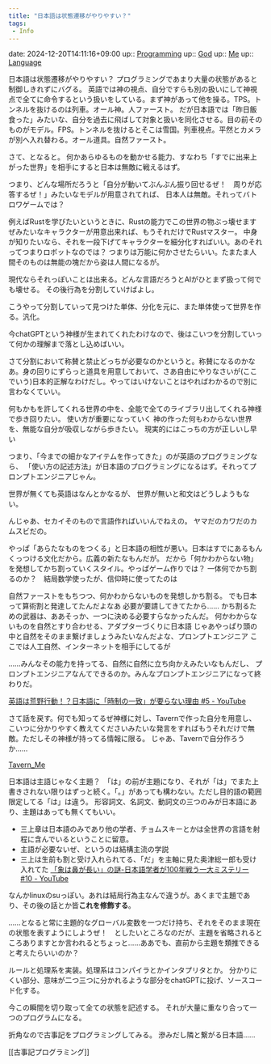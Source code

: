 ```yaml
---
title: "日本語は状態遷移がやりやすい？"
tags:
 - Info
---
```


date: 2024-12-20T14:11:16+09:00
up:: [Programming](../Bar/Program/Programming.md)
up:: [God](../Bar/Novel/Topics/God.md)
up:: [Me](../Bar/Novel/Chaos/Me.md)
up:: [Language](../Bar/Novel/Topics/Language.md)

日本語は状態遷移がやりやすい？
プログラミングであまり大量の状態があると制御しきれずにバグる。
英語では神の視点、自分ですらも別の扱いにして神視点で全てに命令するという扱いをしている。まず神があって他を操る。TPS。トンネルを抜けるのは列車。オール神。人ファースト。
だが日本語では「昨日飯食った」みたいな、自分を過去に飛ばして対象と扱いを同化させる。目の前そのものがモデル。FPS。トンネルを抜けるとそこは雪国。列車視点。平然とカメラが別へ入れ替わる。オール道具。自然ファースト。

さて、となると。
何かあらゆるものを動かせる能力、すなわち「すでに出来上がった世界」を相手にすると日本は無敵に戦えるはず。

つまり、どんな場所だろうと「自分が動いてぶんぶん振り回せるぜ！　周りが応答するぜ！」みたいなモデルが用意されてれば、
日本人は無敵。それってバトロワゲームでは？

例えばRustを学びたいというときに、Rustの能力でこの世界の物ぶっ壊せますぜみたいなキャラクターが用意出来れば、もうそれだけでRustマスター。
中身が知りたいなら、それを一段下げてキャラクターを細分化すればいい。あのそれってつまりロボットなのでは？
つまりは万能に何かさせたらいい。たまたま人間そのものは無能の塊だから姿は人間になるが。

現代ならそれっぽいことは出来る。どんな言語だろうとAIがひとまず扱って何でも壊せる。
その後行為を分割していけばよし。

こうやって分割していって見つけた単体、分化を元に、また単体使って世界を作る。汎化。

今chatGPTという神様が生まれてくれたわけなので、後はこいつを分割していって何かの理解まで落とし込めばいい。

さて分割において称賛と禁止どっちが必要なのかというと。称賛になるのかなあ。身の回りにずらっと道具を用意しておいて、さあ自由にやりなさいが(ここでいう)日本的正解なわけだし。やってはいけないことはやればわかるので別に言わなくていい。

何もかもを許してくれる世界の中を、全能で全てのライブラリ出してくれる神様で歩き回りたい。
	使い方が重要になっていく
神の作った何もわからない世界を、無能な自分が吸収しながら歩きたい。
	現実的にはこっちの方が正しいし早い

つまり、「今までの細かなアイテムを作ってきた」のが英語のプログラミングなら、
「使い方の記述方法」が日本語のプログラミングになるはず。それってプロンプトエンジニアじゃん。

世界が無くても英語はなんとかなるが、
世界が無いと和文はどうしようもない。

んじゃあ、セカイそのもので言語作ればいいんでねえの。
ヤマだのカワだのカムスビだの。

やっぱ「あらたなものをつくる」と日本語の相性が悪い。日本はすでにあるもんくっつける文化だから。広義の新たなもんだが。
だから「何かわからない物」を発想してかち割っていくスタイル。やっぱゲーム作りでは？
	一体何でかち割るのか？　結局数学使ったが、信仰時に使ってたのは

自然ファーストをもちつつ、何かわからないものを発想しかち割る。
	でも日本って算術割と発達してたんだよなあ
	必要が要請してきてたから……
	かち割るための武器は、ああそっか、一つに決める必要すらなかったんだ。
	何かわからないものを自然とすり合わせる、アダプターづくりに日本語
		じゃあやっぱり頭の中と自然をそのまま繋げましょうみたいなんだよな、プロンプトエンジニア
		ここでは人工自然、インターネットを相手にしてるが

……みんなその能力を持ってる、自然に自然に立ち向かえみたいなもんだし、
プロンプトエンジニアなんてできるのか。みんなプロンプトエンジニアになって終わりだ。

[英語は荒野行動！？日本語に「時制の一致」が要らない理由 #5 - YouTube](https://youtu.be/UEc3nobDjMk)


さて話を戻す。何でも知ってるぜ神様に対し、Tavernで作った自分を用意し、
こいつに分かりやすく教えてくださいみたいな発言をすればもうそれだけで無敵。ただしその神様が持ってる情報に限る。
じゃあ、Tavernで自分作ろうか……

[Tavern_Me](Tavern_Me.md)



日本語は主語じゃなく主題？　「は」の前が主題になり、それが「は」でまた上書きされない限りはずっと続く。「。」があっても構わない。ただし目的語の範囲限定してる「は」は違う。
形容詞文、名詞文、動詞文の三つのみが日本語にあり、主題はあっても無くてもいい。

- 三上章は日本語のみであり他の学者、チョムスキーとかは全世界の言語を射程に含んでいるということに留意。
- 主語が必要ないぜ、というのは結構主流の学説
- 三上は生前も割と受け入れられてる、「だ」を主軸に見た奥津総一郎も受け入れてた
[「象は鼻が長い」の謎-日本語学者が100年戦う一大ミステリー #10 - YouTube](https://youtu.be/yzTqAU_kiKM)

なんかlinuxのsuっぽい。あれは結局行為主なんで違うが。あくまで主題であり、その後の話とか皆**これを修飾する**。

……となると常に主題的なグローバル変数を一つだけ持ち、それをそのまま現在の状態を表すようにしようぜ！　としたいところなのだが、主題を省略されるところありますとか言われるとちょっと……ああでも、直前から主題を類推できると考えたらいいのか？

ルールと処理系を実装。処理系はコンパイラとかインタプリタとか。
分かりにくい部分、意味が二つ三つに分かれるような部分をchatGPTに投げ、ソースコード化する。

今この瞬間を切り取って全ての状態を記述する。
それが大量に重なり合って一つのプログラムになる。

折角なので古事記をプログラミングしてみる。
滲みだし隣と繋がる日本語……

[[古事記プログラミング]]